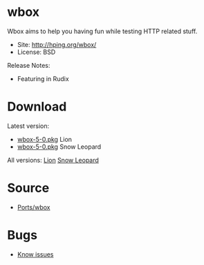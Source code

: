 

# wbox #

Wbox aims to help you having fun while testing HTTP related stuff.

  * Site: http://hping.org/wbox/
  * License: BSD

Release Notes:
  * Featuring in Rudix


# Download #

Latest version:
  * [wbox-5-0.pkg](http://code.google.com/p/rudix/downloads/detail?name=wbox-5-0.pkg) Lion
  * [wbox-5-0.pkg](http://code.google.com/p/rudix-snowleopard/downloads/detail?name=wbox-5-0.pkg) Snow Leopard

All versions: [Lion](http://code.google.com/p/rudix/downloads/list?q=wbox) [Snow Leopard](http://code.google.com/p/rudix-snowleopard/downloads/list?q=wbox)

# Source #
  * [Ports/wbox](http://code.google.com/p/rudix/source/browse/Ports/wbox)

# Bugs #
  * [Know issues](http://code.google.com/p/rudix/issues/list?q=wbox)
